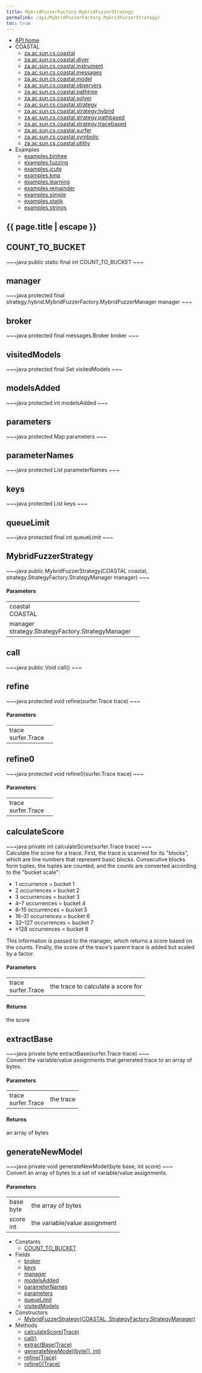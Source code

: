 ```yaml
---
title: MybridFuzzerFactory.MybridFuzzerStrategy
permalink: /api/MybridFuzzerFactory.MybridFuzzerStrategy/
toc: true
---
```


<section class="sidetoc">
<ul class="section-nav">
<li class="toc-entry toc-h2">
<a class="top" href="{{ '/api/' | relative_url }}">API home</a>
</li>
<li class="toc-entry toc-h2">
COASTAL<ul>
<li class="toc-entry toc-h3">
<a href="{{ '/api/za.ac.sun.cs.coastal/' | relative_url }}">za.ac.sun.cs.coastal</a></li>
<li class="toc-entry toc-h3">
<a href="{{ '/api/za.ac.sun.cs.coastal.diver/' | relative_url }}">za.ac.sun.cs.coastal.diver</a></li>
<li class="toc-entry toc-h3">
<a href="{{ '/api/za.ac.sun.cs.coastal.instrument/' | relative_url }}">za.ac.sun.cs.coastal.instrument</a></li>
<li class="toc-entry toc-h3">
<a href="{{ '/api/za.ac.sun.cs.coastal.messages/' | relative_url }}">za.ac.sun.cs.coastal.messages</a></li>
<li class="toc-entry toc-h3">
<a href="{{ '/api/za.ac.sun.cs.coastal.model/' | relative_url }}">za.ac.sun.cs.coastal.model</a></li>
<li class="toc-entry toc-h3">
<a href="{{ '/api/za.ac.sun.cs.coastal.observers/' | relative_url }}">za.ac.sun.cs.coastal.observers</a></li>
<li class="toc-entry toc-h3">
<a href="{{ '/api/za.ac.sun.cs.coastal.pathtree/' | relative_url }}">za.ac.sun.cs.coastal.pathtree</a></li>
<li class="toc-entry toc-h3">
<a href="{{ '/api/za.ac.sun.cs.coastal.solver/' | relative_url }}">za.ac.sun.cs.coastal.solver</a></li>
<li class="toc-entry toc-h3">
<a href="{{ '/api/za.ac.sun.cs.coastal.strategy/' | relative_url }}">za.ac.sun.cs.coastal.strategy</a></li>
<li class="toc-entry toc-h3">
<a href="{{ '/api/za.ac.sun.cs.coastal.strategy.hybrid/' | relative_url }}">za.ac.sun.cs.coastal.strategy.hybrid</a></li>
<li class="toc-entry toc-h3">
<a href="{{ '/api/za.ac.sun.cs.coastal.strategy.pathbased/' | relative_url }}">za.ac.sun.cs.coastal.strategy.pathbased</a></li>
<li class="toc-entry toc-h3">
<a href="{{ '/api/za.ac.sun.cs.coastal.strategy.tracebased/' | relative_url }}">za.ac.sun.cs.coastal.strategy.tracebased</a></li>
<li class="toc-entry toc-h3">
<a href="{{ '/api/za.ac.sun.cs.coastal.surfer/' | relative_url }}">za.ac.sun.cs.coastal.surfer</a></li>
<li class="toc-entry toc-h3">
<a href="{{ '/api/za.ac.sun.cs.coastal.symbolic/' | relative_url }}">za.ac.sun.cs.coastal.symbolic</a></li>
<li class="toc-entry toc-h3">
<a href="{{ '/api/za.ac.sun.cs.coastal.utility/' | relative_url }}">za.ac.sun.cs.coastal.utility</a></li>
</ul>
</li>
<li class="toc-entry toc-h2">
Examples<ul>
<li class="toc-entry toc-h3">
<a href="{{ '/api/examples.bintree/' | relative_url }}">examples.bintree</a></li>
<li class="toc-entry toc-h3">
<a href="{{ '/api/examples.fuzzing/' | relative_url }}">examples.fuzzing</a></li>
<li class="toc-entry toc-h3">
<a href="{{ '/api/examples.jcute/' | relative_url }}">examples.jcute</a></li>
<li class="toc-entry toc-h3">
<a href="{{ '/api/examples.kmp/' | relative_url }}">examples.kmp</a></li>
<li class="toc-entry toc-h3">
<a href="{{ '/api/examples.learning/' | relative_url }}">examples.learning</a></li>
<li class="toc-entry toc-h3">
<a href="{{ '/api/examples.remainder/' | relative_url }}">examples.remainder</a></li>
<li class="toc-entry toc-h3">
<a href="{{ '/api/examples.simple/' | relative_url }}">examples.simple</a></li>
<li class="toc-entry toc-h3">
<a href="{{ '/api/examples.statik/' | relative_url }}">examples.statik</a></li>
<li class="toc-entry toc-h3">
<a href="{{ '/api/examples.strings/' | relative_url }}">examples.strings</a></li>
</ul>
</li>
</ul>
</section>
<section class="main">
<h1>{{ page.title | escape }}</h1>
<h2><a class="anchor" name="COUNT_TO_BUCKET"></a>COUNT_TO_BUCKET</h2>
<div markdown="1">
~~~java
public static final int COUNT_TO_BUCKET
~~~
</div>
<p>
</p>
<h2><a class="anchor" name="manager"></a>manager</h2>
<div markdown="1">
~~~java
protected final strategy.hybrid.MybridFuzzerFactory.MybridFuzzerManager manager
~~~
</div>
<p>
</p>
<h2><a class="anchor" name="broker"></a>broker</h2>
<div markdown="1">
~~~java
protected final messages.Broker broker
~~~
</div>
<p>
</p>
<h2><a class="anchor" name="visitedModels"></a>visitedModels</h2>
<div markdown="1">
~~~java
protected final Set visitedModels
~~~
</div>
<p>
</p>
<h2><a class="anchor" name="modelsAdded"></a>modelsAdded</h2>
<div markdown="1">
~~~java
protected int modelsAdded
~~~
</div>
<p>
</p>
<h2><a class="anchor" name="parameters"></a>parameters</h2>
<div markdown="1">
~~~java
protected Map parameters
~~~
</div>
<p>
</p>
<h2><a class="anchor" name="parameterNames"></a>parameterNames</h2>
<div markdown="1">
~~~java
protected List parameterNames
~~~
</div>
<p>
</p>
<h2><a class="anchor" name="keys"></a>keys</h2>
<div markdown="1">
~~~java
protected List keys
~~~
</div>
<p>
</p>
<h2><a class="anchor" name="queueLimit"></a>queueLimit</h2>
<div markdown="1">
~~~java
protected final int queueLimit
~~~
</div>
<p>
</p>
<h2><a class="anchor" name="MybridFuzzerStrategy"></a>MybridFuzzerStrategy</h2>
<div markdown="1">
~~~java
public MybridFuzzerStrategy(COASTAL coastal, strategy.StrategyFactory.StrategyManager manager)
~~~
</div>
<h4>Parameters</h4>
<table class="parameters">
<tbody>
<tr>
<td>
coastal<br/><span class="paramtype">COASTAL</span></td>
<td>
</td>
</tr>
<tr>
<td>
manager<br/><span class="paramtype">strategy.StrategyFactory.StrategyManager</span></td>
<td>
</td>
</tr>
</tbody>
</table>
<h2><a class="anchor" name="call"></a>call</h2>
<div markdown="1">
~~~java
public Void call()
~~~
</div>
<h2><a class="anchor" name="refine"></a>refine</h2>
<div markdown="1">
~~~java
protected void refine(surfer.Trace trace)
~~~
</div>
<h4>Parameters</h4>
<table class="parameters">
<tbody>
<tr>
<td>
trace<br/><span class="paramtype">surfer.Trace</span></td>
<td>
</td>
</tr>
</tbody>
</table>
<h2><a class="anchor" name="refine0"></a>refine0</h2>
<div markdown="1">
~~~java
protected void refine0(surfer.Trace trace)
~~~
</div>
<h4>Parameters</h4>
<table class="parameters">
<tbody>
<tr>
<td>
trace<br/><span class="paramtype">surfer.Trace</span></td>
<td>
</td>
</tr>
</tbody>
</table>
<h2><a class="anchor" name="calculateScore"></a>calculateScore</h2>
<div markdown="1">
~~~java
private int calculateScore(surfer.Trace trace)
~~~
</div>
Calculate the score for a trace. First, the trace is scanned for its
 "blocks", which are line numbers that represent basic blocks.
 Consecutive blocks form tuples, the tuples are counted, and the
 counts are converted according to the "bucket scale":
 
 <ul>
 <li>1 occurrence = bucket 1</li>
 <li>2 occurrences = bucket 2</li>
 <li>3 occurrences = bucket 3</li>
 <li>4&ndash;7 occurrences = bucket 4</li>
 <li>8&ndash;15 occurrences = bucket 5</li>
 <li>16&ndash;31 occurrences = bucket 6</li>
 <li>32&ndash;127 occurrences = bucket 7</li>
 <li>&ge;128 occurrences = bucket 8</li>
 </ul>

 This information is passed to the manager, which returns a score
 based on the counts. Finally, the score of the trace's parent trace
 is added but scaled by a factor.<h4>Parameters</h4>
<table class="parameters">
<tbody>
<tr>
<td>
trace<br/><span class="paramtype">surfer.Trace</span></td>
<td>
the trace to calculate a score for</td>
</tr>
</tbody>
</table>
<h4>Returns</h4>
<p>
the score</p>
<h2><a class="anchor" name="extractBase"></a>extractBase</h2>
<div markdown="1">
~~~java
private byte extractBase(surfer.Trace trace)
~~~
</div>
Convert the variable/value assignments that generated trace to an
 array of bytes.<h4>Parameters</h4>
<table class="parameters">
<tbody>
<tr>
<td>
trace<br/><span class="paramtype">surfer.Trace</span></td>
<td>
the trace</td>
</tr>
</tbody>
</table>
<h4>Returns</h4>
<p>
an array of bytes</p>
<h2><a class="anchor" name="generateNewModel"></a>generateNewModel</h2>
<div markdown="1">
~~~java
private void generateNewModel(byte base, int score)
~~~
</div>
Convert an array of bytes to a set of variable/value assignments.<h4>Parameters</h4>
<table class="parameters">
<tbody>
<tr>
<td>
base<br/><span class="paramtype">byte</span></td>
<td>
the array of bytes</td>
</tr>
<tr>
<td>
score<br/><span class="paramtype">int</span></td>
<td>
the variable/value assignment</td>
</tr>
</tbody>
</table>
</section>
<section class="apitoc">
<ul class="section-nav">
<li class="toc-entry toc-h2">
Constants<ul>
<li class="toc-entry toc-h3">
<a href="{{ '/api/MybridFuzzerFactory.MybridFuzzerStrategy/' | relative_url }}#COUNT_TO_BUCKET">COUNT_TO_BUCKET</a></li>
</ul>
</li>
<li class="toc-entry toc-h2">
Fields<ul>
<li class="toc-entry toc-h3">
<a href="{{ '/api/MybridFuzzerFactory.MybridFuzzerStrategy/' | relative_url }}#broker">broker</a></li>
<li class="toc-entry toc-h3">
<a href="{{ '/api/MybridFuzzerFactory.MybridFuzzerStrategy/' | relative_url }}#keys">keys</a></li>
<li class="toc-entry toc-h3">
<a href="{{ '/api/MybridFuzzerFactory.MybridFuzzerStrategy/' | relative_url }}#manager">manager</a></li>
<li class="toc-entry toc-h3">
<a href="{{ '/api/MybridFuzzerFactory.MybridFuzzerStrategy/' | relative_url }}#modelsAdded">modelsAdded</a></li>
<li class="toc-entry toc-h3">
<a href="{{ '/api/MybridFuzzerFactory.MybridFuzzerStrategy/' | relative_url }}#parameterNames">parameterNames</a></li>
<li class="toc-entry toc-h3">
<a href="{{ '/api/MybridFuzzerFactory.MybridFuzzerStrategy/' | relative_url }}#parameters">parameters</a></li>
<li class="toc-entry toc-h3">
<a href="{{ '/api/MybridFuzzerFactory.MybridFuzzerStrategy/' | relative_url }}#queueLimit">queueLimit</a></li>
<li class="toc-entry toc-h3">
<a href="{{ '/api/MybridFuzzerFactory.MybridFuzzerStrategy/' | relative_url }}#visitedModels">visitedModels</a></li>
</ul>
</li>
<li class="toc-entry toc-h2">
Constructors<ul>
<li class="toc-entry toc-h3">
<a href="{{ '/api/MybridFuzzerFactory.MybridFuzzerStrategy/' | relative_url }}#MybridFuzzerStrategy">MybridFuzzerStrategy(COASTAL, StrategyFactory.StrategyManager)</a></li>
</ul>
</li>
<li class="toc-entry toc-h2">
Methods<ul>
<li class="toc-entry toc-h3">
<a href="{{ '/api/MybridFuzzerFactory.MybridFuzzerStrategy/' | relative_url }}#calculateScore">calculateScore(Trace)</a></li>
<li class="toc-entry toc-h3">
<a href="{{ '/api/MybridFuzzerFactory.MybridFuzzerStrategy/' | relative_url }}#call">call()</a></li>
<li class="toc-entry toc-h3">
<a href="{{ '/api/MybridFuzzerFactory.MybridFuzzerStrategy/' | relative_url }}#extractBase">extractBase(Trace)</a></li>
<li class="toc-entry toc-h3">
<a href="{{ '/api/MybridFuzzerFactory.MybridFuzzerStrategy/' | relative_url }}#generateNewModel">generateNewModel(byte[], int)</a></li>
<li class="toc-entry toc-h3">
<a href="{{ '/api/MybridFuzzerFactory.MybridFuzzerStrategy/' | relative_url }}#refine">refine(Trace)</a></li>
<li class="toc-entry toc-h3">
<a href="{{ '/api/MybridFuzzerFactory.MybridFuzzerStrategy/' | relative_url }}#refine0">refine0(Trace)</a></li>
</ul>
</li>

</ul>
</section>

